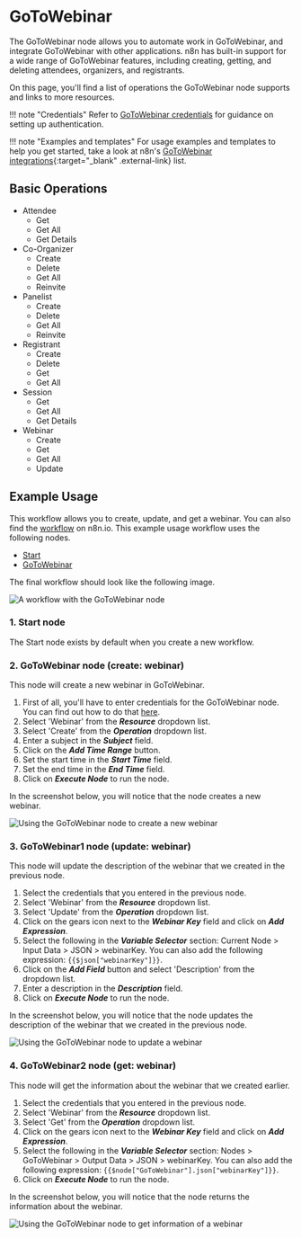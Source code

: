 # GoToWebinar

The GoToWebinar node allows you to automate work in GoToWebinar, and integrate GoToWebinar with other applications. n8n has built-in support for a wide range of GoToWebinar features, including creating, getting, and deleting attendees, organizers, and registrants.

On this page, you'll find a list of operations the GoToWebinar node supports and links to more resources.

!!! note "Credentials"
    Refer to [GoToWebinar credentials](/integrations/builtin/credentials/gotowebinar/) for guidance on setting up authentication. 

!!! note "Examples and templates"
    For usage examples and templates to help you get started, take a look at n8n's [GoToWebinar integrations](https://n8n.io/integrations/gotowebinar/){:target="_blank" .external-link} list.


## Basic Operations

* Attendee
    * Get
    * Get All
    * Get Details
* Co-Organizer
    * Create
    * Delete
    * Get All
    * Reinvite
* Panelist
    * Create
    * Delete
    * Get All
    * Reinvite
* Registrant
    * Create
    * Delete
    * Get
    * Get All
* Session
    * Get
    * Get All
    * Get Details
* Webinar
    * Create
    * Get
    * Get All
    * Update

## Example Usage

This workflow allows you to create, update, and get a webinar. You can also find the [workflow](https://n8n.io/workflows/960) on n8n.io. This example usage workflow uses the following nodes.
- [Start](/integrations/builtin/core-nodes/n8n-nodes-base.start/)
- [GoToWebinar]()

The final workflow should look like the following image.

![A workflow with the GoToWebinar node](/_images/integrations/builtin/app-nodes/gotowebinar/workflow.png)

### 1. Start node

The Start node exists by default when you create a new workflow.

### 2. GoToWebinar node (create: webinar)

This node will create a new webinar in GoToWebinar.

1. First of all, you'll have to enter credentials for the GoToWebinar node. You can find out how to do that [here](/integrations/builtin/credentials/gotowebinar/).
2. Select 'Webinar' from the ***Resource*** dropdown list.
3. Select 'Create' from the ***Operation*** dropdown list.
4. Enter a subject in the ***Subject*** field.
5. Click on the ***Add Time Range*** button.
6. Set the start time in the ***Start Time*** field.
7. Set the end time in the ***End Time*** field.
8. Click on ***Execute Node*** to run the node.

In the screenshot below, you will notice that the node creates a new webinar.

![Using the GoToWebinar node to create a new webinar](/_images/integrations/builtin/app-nodes/gotowebinar/gotowebinar_node.png)

### 3. GoToWebinar1 node (update: webinar)

This node will update the description of the webinar that we created in the previous node.


1. Select the credentials that you entered in the previous node.
2. Select 'Webinar' from the ***Resource*** dropdown list.
3. Select 'Update' from the ***Operation*** dropdown list.
4. Click on the gears icon next to the ***Webinar Key*** field and click on ***Add Expression***.
5. Select the following in the ***Variable Selector*** section: Current Node > Input Data > JSON > webinarKey. You can also add the following expression: `{{$json["webinarKey"]}}`.
6. Click on the ***Add Field*** button and select 'Description' from the dropdown list.
7. Enter a description in the ***Description*** field.
8. Click on ***Execute Node*** to run the node.

In the screenshot below, you will notice that the node updates the description of the webinar that we created in the previous node.

![Using the GoToWebinar node to update a webinar](/_images/integrations/builtin/app-nodes/gotowebinar/gotowebinar1_node.png)

### 4. GoToWebinar2 node (get: webinar)

This node will get the information about the webinar that we created earlier.

1. Select the credentials that you entered in the previous node.
2. Select 'Webinar' from the ***Resource*** dropdown list.
3. Select 'Get' from the ***Operation*** dropdown list.
4. Click on the gears icon next to the ***Webinar Key*** field and click on ***Add Expression***.
5. Select the following in the ***Variable Selector*** section: Nodes > GoToWebinar > Output Data > JSON > webinarKey. You can also add the following expression: `{{$node["GoToWebinar"].json["webinarKey"]}}`.
6. Click on ***Execute Node*** to run the node.


In the screenshot below, you will notice that the node returns the information about the webinar.

![Using the GoToWebinar node to get information of a webinar](/_images/integrations/builtin/app-nodes/gotowebinar/gotowebinar2_node.png)
